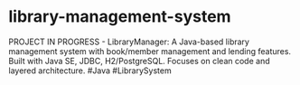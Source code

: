 # library-management-system
PROJECT IN PROGRESS - LibraryManager: A Java-based library management system with book/member management and lending features. Built with Java SE, JDBC, H2/PostgreSQL. Focuses on clean code and layered architecture. #Java #LibrarySystem
